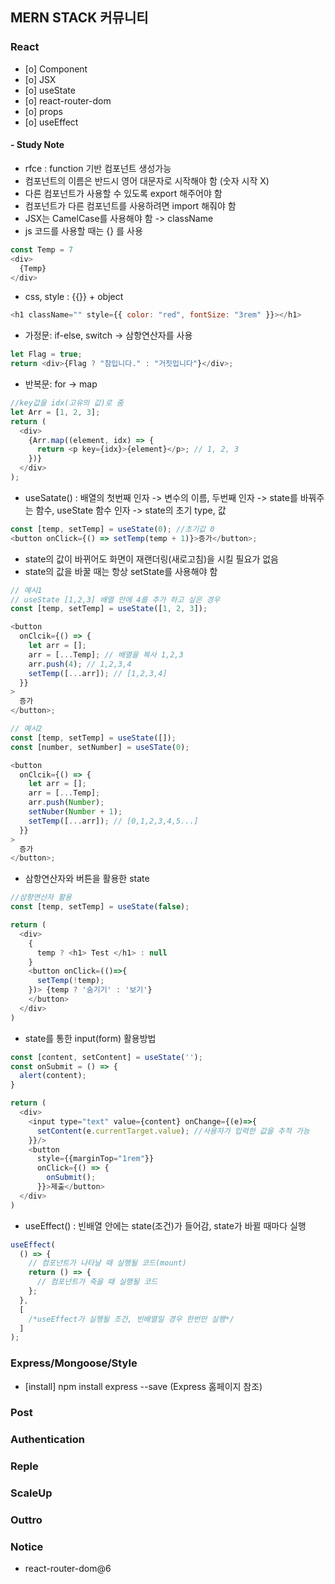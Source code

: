 ## MERN STACK 커뮤니티

### React

- [o] Component
- [o] JSX
- [o] useState
- [o] react-router-dom
- [o] props
- [o] useEffect

#### - Study Note

- rfce : function 기반 컴포넌트 생성가능
- 컴포넌트의 이름은 반드시 영어 대문자로 시작해야 함 (숫자 시작 X)
- 다른 컴포넌트가 사용할 수 있도록 export 해주어야 함
- 컴포넌트가 다른 컴포넌트를 사용하려면 import 해줘야 함
- JSX는 CamelCase를 사용해야 함 -> className
- js 코드를 사용할 때는 {} 를 사용

```js
const Temp = 7
<div>
  {Temp}
</div>
```

- css, style : {{}} + object

```js
<h1 className="" style={{ color: "red", fontSize: "3rem" }}></h1>
```

- 가정문: if-else, switch -> 삼항연산자를 사용

```js
let Flag = true;
return <div>{Flag ? "참입니다." : "거짓입니다"}</div>;
```

- 반복문: for -> map

```js
//key값을 idx(고유의 값)로 줌
let Arr = [1, 2, 3];
return (
  <div>
    {Arr.map((element, idx) => {
      return <p key={idx}>{element}</p>; // 1, 2, 3
    })}
  </div>
);
```

- useSatate() : 배열의 첫번째 인자 -> 변수의 이름, 두번째 인자 -> state를 바꿔주는 함수, useState 함수 인자 -> state의 초기 type, 값

```js
const [temp, setTemp] = useState(0); //초기값 0
<button onClick={() => setTemp(temp + 1)}>증가</button>;
```

- state의 값이 바뀌어도 화면이 재랜더링(새로고침)을 시킬 필요가 없음
- state의 값을 바꿀 때는 항상 setState를 사용해야 함

```js
// 예시1
// useState [1,2,3] 배열 안에 4를 추가 하고 싶은 경우
const [temp, setTemp] = useState([1, 2, 3]);

<button
  onClcik={() => {
    let arr = [];
    arr = [...Temp]; // 배열을 복사 1,2,3
    arr.push(4); // 1,2,3,4
    setTemp([...arr]); // [1,2,3,4]
  }}
>
  증가
</button>;

// 예시2
const [temp, setTemp] = useState([]);
const [number, setNumber] = useSTate(0);

<button
  onClcik={() => {
    let arr = [];
    arr = [...Temp];
    arr.push(Number);
    setNuber(Number + 1);
    setTemp([...arr]); // [0,1,2,3,4,5...]
  }}
>
  증가
</button>;
```

- 삼항연산자와 버튼을 활용한 state

```js
//삼항연산자 활용
const [temp, setTemp] = useState(false);

return (
  <div>
    {
      temp ? <h1> Test </h1> : null
    }
    <button onClick=(()=>{
      setTemp(!temp);
    })> {temp ? '숨기기' : '보기'}
    </button>
  </div>
)
```

- state를 통한 input(form) 활용방법

```js
const [content, setContent] = useState('');
const onSubmit = () => {
  alert(content);
}

return (
  <div>
    <input type="text" value={content} onChange={(e)=>{
      setContent(e.currentTarget.value); //사용자가 입력한 값을 추적 가능
    }}/>
    <button
      style={{marginTop="1rem"}}
      onClick={() => {
        onSubmit();
      }}>제출</button>
  </div>
)
```

- useEffect() : 빈배열 안에는 state(조건)가 들어감, state가 바뀔 때마다 실행

```js
useEffect(
  () => {
    // 컴포넌트가 나타날 때 실행될 코드(mount)
    return () => {
      // 컴포넌트가 죽을 때 실행될 코드
    };
  },
  [
    /*useEffect가 실행될 조건, 빈배열일 경우 한번만 실행*/
  ]
);
```

### Express/Mongoose/Style

- [install] npm install express --save (Express 홈페이지 참조)

### Post

### Authentication

### Reple

### ScaleUp

### Outtro

### Notice

- react-router-dom@6
